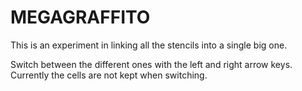 # MEGAGRAFFITO

This is an experiment in linking all the stencils into a single big one.

Switch between the different ones with the left and right arrow keys.
Currently the cells are not kept when switching.
